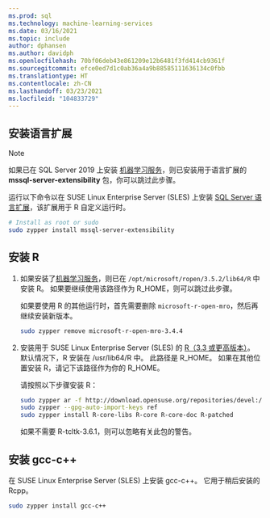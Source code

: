 ```yaml
---
ms.prod: sql
ms.technology: machine-learning-services
ms.date: 03/16/2021
ms.topic: include
author: dphansen
ms.author: davidph
ms.openlocfilehash: 70bf06deb43e861209e12b6481f3fd414cb9361f
ms.sourcegitcommit: efce0ed7d1c0ab36a4a9b88585111636134c0fbb
ms.translationtype: HT
ms.contentlocale: zh-CN
ms.lasthandoff: 03/23/2021
ms.locfileid: "104833729"
---
```

## <a name="install-language-extensions"></a>安装语言扩展

> [!NOTE]
> 如果已在 SQL Server 2019 上安装 [机器学习服务](../../sql-server-machine-learning-services.md)，则已安装用于语言扩展的 **mssql-server-extensibility** 包，你可以跳过此步骤。

运行以下命令以在 SUSE Linux Enterprise Server (SLES) 上安装 [SQL Server 语言扩展](../../../language-extensions/language-extensions-overview.md)，该扩展用于 R 自定义运行时。

```bash
# Install as root or sudo
sudo zypper install mssql-server-extensibility
```

## <a name="install-r"></a>安装 R

1. 如果安装了[机器学习服务](../../sql-server-machine-learning-services.md)，则已在 `/opt/microsoft/ropen/3.5.2/lib64/R` 中安装 R。 如果要继续使用该路径作为 R_HOME，则可以跳过此步骤。

    如果要使用 R 的其他运行时，首先需要删除 `microsoft-r-open-mro`，然后再继续安装新版本。

    ```bash
    sudo zypper remove microsoft-r-open-mro-3.4.4
    ```

1. 安装用于 SUSE Linux Enterprise Server (SLES) 的 [R（3.3 或更高版本）](https://www.r-project.org/)。 默认情况下，R 安装在 /usr/lib64/R 中。 此路径是 R_HOME。 如果在其他位置安装 R，请记下该路径作为你的 R_HOME。

    请按照以下步骤安装 R：

    ```bash
    sudo zypper ar -f http://download.opensuse.org/repositories/devel:/languages:/R:/patched/openSUSE_12.3/ R-patched
    sudo zypper --gpg-auto-import-keys ref
    sudo zypper install R-core-libs R-core R-core-doc R-patched
    ```

    如果不需要 R-tcltk-3.6.1，则可以忽略有关此包的警告。

## <a name="install-gcc-c"></a>安装 gcc-c++

在 SUSE Linux Enterprise Server (SLES) 上安装 gcc-c++。 它用于稍后安装的 Rcpp。

```bash
sudo zypper install gcc-c++
```
